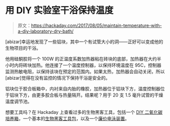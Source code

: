 # 用 DIY 实验室干浴保持温度

> 原文：<https://hackaday.com/2017/08/05/maintain-temperature-with-a-diy-laboratory-dry-bath/>

[abizar]幸运地发现了一些铝块，其中一个有试管大小的洞——正好可以变成他的生物项目的干浴。

他用硅酮胶将一个 100W 的正温度系数加热器粘在砖块的底部，加热器在大约半小时内将砖块加热。他连接了一个温度控制器，以保持环境温度在 95C，控制器监测热敏电阻，以保持该块在预定的范围内。如果太热，加热器会自动关闭，所以[abizar]觉得在没有监控的情况下保持干浴是安全的。

铝块位于胶合板箱中，内衬来自内胎的橡胶，加热器位于铝块下方，温度控制器位于铝块下方，由更多胶合板与热量隔开。结果呢？用于 20 支 1.5 毫升试管的干燥温度调节池。

想要工具吗？在 Hackaday 上查看过多的生物黑客工具，包括一个 [DIY 二氧化碳培养箱](http://hackaday.com/2015/07/25/get-biohacking-with-a-diy-co2-incubator/)，一个基本的[生物黑客工具包](http://hackaday.com/2015/11/27/basic-toolkit-for-the-basement-biohacker/)，以及一个[廉价电泳装置](http://hackaday.com/2017/05/11/get-into-biohacking-on-the-cheap-with-this-electrophoresis-rig/)。
